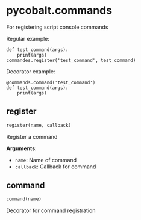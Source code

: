 
# pycobalt.commands

For registering script console commands

Regular example:

    def test_command(args):
        print(args)
    commandes.register('test_command', test_command)

Decorator example:

    @commands.command('test_command')
    def test_command(args):
        print(args)

## register
```python
register(name, callback)
```

Register a command

**Arguments**:

- `name`: Name of command
- `callback`: Callback for command

## command
```python
command(name)
```

Decorator for command registration
